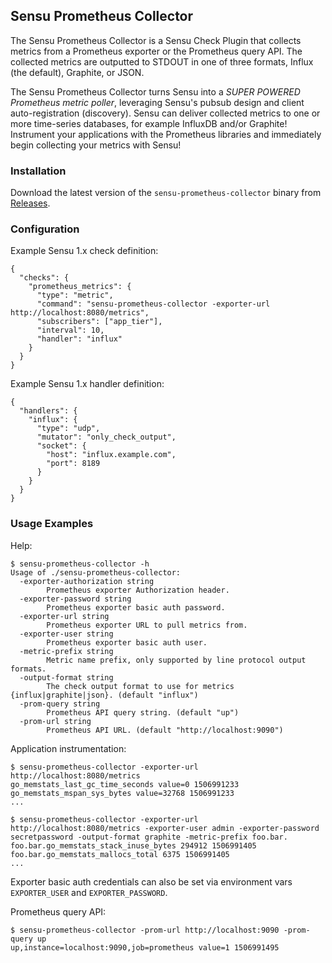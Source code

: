 ## Sensu Prometheus Collector

The Sensu Prometheus Collector is a Sensu Check Plugin that collects
metrics from a Prometheus exporter or the Prometheus query API. The
collected metrics are outputted to STDOUT in one of three formats,
Influx (the default), Graphite, or JSON.

The Sensu Prometheus Collector turns Sensu into a *SUPER POWERED
Prometheus metric poller*, leveraging Sensu's pubsub design and client
auto-registration (discovery). Sensu can deliver collected metrics to
one or more time-series databases, for example InfluxDB and/or
Graphite! Instrument your applications with the Prometheus libraries
and immediately begin collecting your metrics with Sensu!

### Installation

Download the latest version of the `sensu-prometheus-collector` binary
from
[Releases](https://github.com/portertech/sensu-prometheus-collector/releases).

### Configuration

Example Sensu 1.x check definition:

```
{
  "checks": {
    "prometheus_metrics": {
      "type": "metric",
      "command": "sensu-prometheus-collector -exporter-url http://localhost:8080/metrics",
      "subscribers": ["app_tier"],
      "interval": 10,
      "handler": "influx"
    }
  }
}
```

Example Sensu 1.x handler definition:

```
{
  "handlers": {
    "influx": {
      "type": "udp",
      "mutator": "only_check_output",
      "socket": {
        "host": "influx.example.com",
        "port": 8189
      }
    }
  }
}
```

### Usage Examples

Help:

```
$ sensu-prometheus-collector -h
Usage of ./sensu-prometheus-collector:
  -exporter-authorization string
        Prometheus exporter Authorization header.
  -exporter-password string
        Prometheus exporter basic auth password.
  -exporter-url string
        Prometheus exporter URL to pull metrics from.
  -exporter-user string
        Prometheus exporter basic auth user.
  -metric-prefix string
        Metric name prefix, only supported by line protocol output formats.
  -output-format string
        The check output format to use for metrics {influx|graphite|json}. (default "influx")
  -prom-query string
        Prometheus API query string. (default "up")
  -prom-url string
        Prometheus API URL. (default "http://localhost:9090")
```

Application instrumentation:

```
$ sensu-prometheus-collector -exporter-url http://localhost:8080/metrics
go_memstats_last_gc_time_seconds value=0 1506991233
go_memstats_mspan_sys_bytes value=32768 1506991233
...
```

```
$ sensu-prometheus-collector -exporter-url http://localhost:8080/metrics -exporter-user admin -exporter-password secretpassword -output-format graphite -metric-prefix foo.bar.
foo.bar.go_memstats_stack_inuse_bytes 294912 1506991405
foo.bar.go_memstats_mallocs_total 6375 1506991405
...
```

Exporter basic auth credentials can also be set via environment vars `EXPORTER_USER` and `EXPORTER_PASSWORD`.

Prometheus query API:

```
$ sensu-prometheus-collector -prom-url http://localhost:9090 -prom-query up
up,instance=localhost:9090,job=prometheus value=1 1506991495
```
